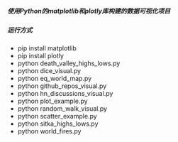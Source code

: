 ##### 使用Python的matplotlib和plotly库构建的数据可视化项目
##### 运行方式
- pip install matplotlib
- pip install plotly
- python death_valley_highs_lows.py
- python dice_visual.py
- python eq_world_map.py
- python github_repos_visual.py
- python hn_discussions_visual.py
- python plot_example.py
- python random_walk_visual.py
- python scatter_example.py
- python sitka_highs_lows.py
- python world_fires.py
